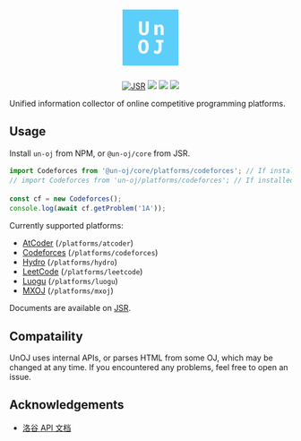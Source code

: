 <h1 align="center">
  <img src="./assets/logo.svg" alt="UnOJ" width="100" height="100">
</h1>

<p align="center">
  <a href="https://jsr.io/@un-oj/core"><img src="https://jsr.io/badges/@un-oj/core" alt="JSR"></a>
  <a href="https://npmjs.com/package/un-oj"><img src="https://img.shields.io/npm/v/un-oj?color=444&logo=npm&label="></a>
  <img src="https://img.shields.io/github/license/un-oj/core">
  <a href="https://github.com/un-oj/core"><img src="https://img.shields.io/github/stars/un-oj/core"></a>
</p>

Unified information collector of online competitive programming platforms.

## Usage

Install `un-oj` from NPM, or `@un-oj/core` from JSR.

<!-- eslint-disable -->
```ts
import Codeforces from '@un-oj/core/platforms/codeforces'; // If installed from JSR
// import Codeforces from 'un-oj/platforms/codeforces'; // If installed from NPM

const cf = new Codeforces();
console.log(await cf.getProblem('1A'));
```
<!-- eslint-enable -->

Currently supported platforms:

- [AtCoder](https://jsr.io/@un-oj/core/doc/platforms/atcoder) (`/platforms/atcoder`)
- [Codeforces](https://jsr.io/@un-oj/core/doc/platforms/codeforces) (`/platforms/codeforces`)
- [Hydro](https://jsr.io/@un-oj/core/doc/platforms/hydro) (`/platforms/hydro`)
- [LeetCode](https://jsr.io/@un-oj/core/doc/platforms/leetcode) (`/platforms/leetcode`)
- [Luogu](https://jsr.io/@un-oj/core/doc/platforms/luogu) (`/platforms/luogu`)
- [MXOJ](https://jsr.io/@un-oj/core/doc/platforms/mxoj) (`/platforms/mxoj`)

Documents are available on [JSR](https://jsr.io/@un-oj/core/doc).

## Compataility

UnOJ uses internal APIs, or parses HTML from some OJ, which may be changed at
any time. If you encountered any problems, feel free to open an issue.

## Acknowledgements

- [洛谷 API 文档](https://0f-0b.github.io/luogu-api-docs/)
